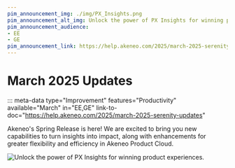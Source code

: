 ```yaml
---
pim_announcement_img: ./img/PX_Insights.png
pim_announcement_alt_img: Unlock the power of PX Insights for winning product experiences.
pim_announcement_audience:
- EE
- GE
pim_announcement_link: https://help.akeneo.com/2025/march-2025-serenity-updates
---
```


# March 2025 Updates
::: meta-data type="Improvement" features="Productivity" available="March" in="EE,GE" link-to-doc="https://help.akeneo.com/2025/march-2025-serenity-updates"

Akeneo's Spring Release is here! We are excited to bring you new capabilities to turn insights into impact, along with enhancements for greater flexibility and efficiency in Akeneo Product Cloud. 

![Unlock the power of PX Insights for winning product experiences.](../img/PX_Insights.png)

